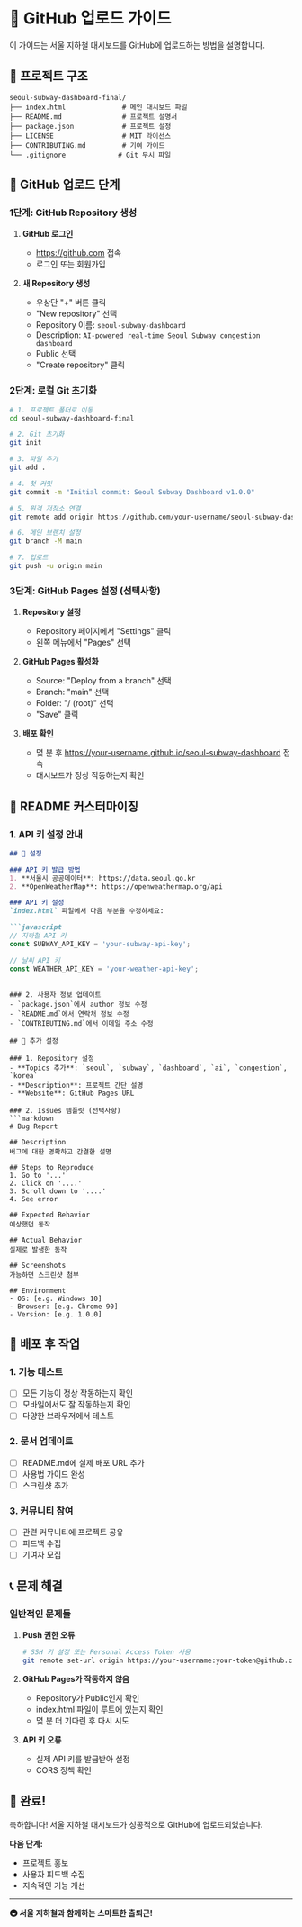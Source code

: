 # 🚀 GitHub 업로드 가이드

이 가이드는 서울 지하철 대시보드를 GitHub에 업로드하는 방법을 설명합니다.

## 📁 프로젝트 구조

```
seoul-subway-dashboard-final/
├── index.html              # 메인 대시보드 파일
├── README.md               # 프로젝트 설명서
├── package.json            # 프로젝트 설정
├── LICENSE                 # MIT 라이선스
├── CONTRIBUTING.md         # 기여 가이드
└── .gitignore             # Git 무시 파일
```

## 🔧 GitHub 업로드 단계

### 1단계: GitHub Repository 생성

1. **GitHub 로그인**
   - https://github.com 접속
   - 로그인 또는 회원가입

2. **새 Repository 생성**
   - 우상단 "+" 버튼 클릭
   - "New repository" 선택
   - Repository 이름: `seoul-subway-dashboard`
   - Description: `AI-powered real-time Seoul Subway congestion dashboard`
   - Public 선택
   - "Create repository" 클릭

### 2단계: 로컬 Git 초기화

```bash
# 1. 프로젝트 폴더로 이동
cd seoul-subway-dashboard-final

# 2. Git 초기화
git init

# 3. 파일 추가
git add .

# 4. 첫 커밋
git commit -m "Initial commit: Seoul Subway Dashboard v1.0.0"

# 5. 원격 저장소 연결
git remote add origin https://github.com/your-username/seoul-subway-dashboard.git

# 6. 메인 브랜치 설정
git branch -M main

# 7. 업로드
git push -u origin main
```

### 3단계: GitHub Pages 설정 (선택사항)

1. **Repository 설정**
   - Repository 페이지에서 "Settings" 클릭
   - 왼쪽 메뉴에서 "Pages" 선택

2. **GitHub Pages 활성화**
   - Source: "Deploy from a branch" 선택
   - Branch: "main" 선택
   - Folder: "/ (root)" 선택
   - "Save" 클릭

3. **배포 확인**
   - 몇 분 후 https://your-username.github.io/seoul-subway-dashboard 접속
   - 대시보드가 정상 작동하는지 확인

## 📝 README 커스터마이징

### 1. API 키 설정 안내
```markdown
## 🔧 설정

### API 키 발급 방법
1. **서울시 공공데이터**: https://data.seoul.go.kr
2. **OpenWeatherMap**: https://openweathermap.org/api

### API 키 설정
`index.html` 파일에서 다음 부분을 수정하세요:

```javascript
// 지하철 API 키
const SUBWAY_API_KEY = 'your-subway-api-key';

// 날씨 API 키
const WEATHER_API_KEY = 'your-weather-api-key';
```
```

### 2. 사용자 정보 업데이트
- `package.json`에서 author 정보 수정
- `README.md`에서 연락처 정보 수정
- `CONTRIBUTING.md`에서 이메일 주소 수정

## 🎯 추가 설정

### 1. Repository 설정
- **Topics 추가**: `seoul`, `subway`, `dashboard`, `ai`, `congestion`, `korea`
- **Description**: 프로젝트 간단 설명
- **Website**: GitHub Pages URL

### 2. Issues 템플릿 (선택사항)
```markdown
# Bug Report

## Description
버그에 대한 명확하고 간결한 설명

## Steps to Reproduce
1. Go to '...'
2. Click on '....'
3. Scroll down to '....'
4. See error

## Expected Behavior
예상했던 동작

## Actual Behavior
실제로 발생한 동작

## Screenshots
가능하면 스크린샷 첨부

## Environment
- OS: [e.g. Windows 10]
- Browser: [e.g. Chrome 90]
- Version: [e.g. 1.0.0]
```

## 🚀 배포 후 작업

### 1. 기능 테스트
- [ ] 모든 기능이 정상 작동하는지 확인
- [ ] 모바일에서도 잘 작동하는지 확인
- [ ] 다양한 브라우저에서 테스트

### 2. 문서 업데이트
- [ ] README.md에 실제 배포 URL 추가
- [ ] 사용법 가이드 완성
- [ ] 스크린샷 추가

### 3. 커뮤니티 참여
- [ ] 관련 커뮤니티에 프로젝트 공유
- [ ] 피드백 수집
- [ ] 기여자 모집

## 📞 문제 해결

### 일반적인 문제들

1. **Push 권한 오류**
   ```bash
   # SSH 키 설정 또는 Personal Access Token 사용
   git remote set-url origin https://your-username:your-token@github.com/your-username/seoul-subway-dashboard.git
   ```

2. **GitHub Pages가 작동하지 않음**
   - Repository가 Public인지 확인
   - index.html 파일이 루트에 있는지 확인
   - 몇 분 더 기다린 후 다시 시도

3. **API 키 오류**
   - 실제 API 키를 발급받아 설정
   - CORS 정책 확인

## 🎉 완료!

축하합니다! 서울 지하철 대시보드가 성공적으로 GitHub에 업로드되었습니다.

**다음 단계:**
- 프로젝트 홍보
- 사용자 피드백 수집
- 지속적인 기능 개선

---

**🚇 서울 지하철과 함께하는 스마트한 출퇴근!**
